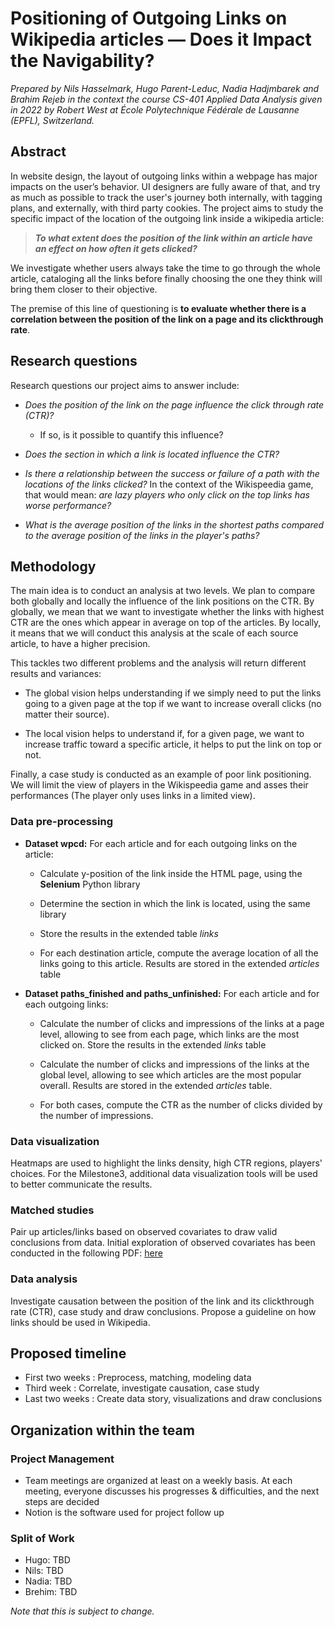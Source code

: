 # Positioning of Outgoing Links on Wikipedia articles — Does it Impact the Navigability?
_Prepared by Nils Hasselmark, Hugo Parent-Leduc, Nadia Hadjmbarek and Brahim Rejeb in the context the course CS-401 Applied Data Analysis given in 2022 by Robert West at École Polytechnique Fédérale de Lausanne (EPFL), Switzerland._

## Abstract
In website design, the layout of outgoing links within a webpage has major impacts on the user’s behavior. UI designers are fully aware of that, and try as much as possible to  track the user's journey both internally, with tagging plans, and externally, with third party cookies. The project aims to study the specific impact of the location of the outgoing link inside a wikipedia article: 

> _**To what extent does the position of the link within an article have an effect on how often it gets clicked?**_

We investigate whether users always take the time to go through the whole article, cataloging all the links before finally choosing the one they think will bring them closer to their objective.

The premise of this line of questioning is **to evaluate whether there is a correlation between the position of the link on a page and its clickthrough rate**. 


## Research questions
Research questions our project aims to answer include:
-   _Does the position of the link on the page influence the click through rate (CTR)?_
    -   If so, is it possible to quantify this influence?
    
-  _Does the section in which a link is located influence the CTR?_

-   _Is there a relationship between the success or failure of a path with the locations of the links clicked?_
	In the context of the Wikispeedia game, that would mean: _are lazy players who only click on the top links has worse performance?_

- _What is the average position of the links in the shortest paths compared to the average position of the links in the player's paths?_

## Methodology
The main idea is to conduct an analysis at two levels. We plan to compare both globally and locally the influence of the link positions on the CTR. By globally, we mean that we want to investigate whether the links with highest CTR are the ones which appear in average on top of the articles. By locally, it means that we will conduct this analysis at the scale of each source article, to have a higher precision. 

This tackles two different problems and the analysis will return different results and variances:
- The global vision helps understanding if we simply need to put the links going to a given page at the top if we want to increase overall clicks (no matter their source).

- The local vision helps to understand if, for a given page, we want to increase traffic toward a specific article, it helps to put the link on top or not.

Finally, a case study is conducted as an example of poor link positioning. We will limit the view of players in the Wikispeedia game and asses their performances (The player only uses links in a limited view).

### Data pre-processing

-  **Dataset wpcd:**
	For each article and for each outgoing links on the article: 
	- Calculate y-position of the link inside the HTML page, using the **Selenium** Python library
	
	- Determine the section in which the link is located, using the same library
	
	- Store the results in the extended table _links_
	
	- For each destination article, compute the average location of all the links going to this article. Results are stored in the extended _articles_ table

- **Dataset paths_finished and paths_unfinished:**
For each article and for each outgoing links:
	- Calculate the number of clicks and impressions of the links at a page level, allowing to see from each page, which links are the most clicked on. Store the results in the extended _links_ table
	
	- Calculate the number of clicks and impressions of the links at the global level, allowing to see which articles are the most popular overall. Results are stored in the extended _articles_ table.
	
	- For both cases, compute the CTR as the number of clicks divided by the number of impressions.

### Data visualization
Heatmaps are used to highlight the links density, high CTR regions, players' choices.
For the Milestone3, additional data visualization tools will be used to better communicate the results.
### Matched studies 
Pair up articles/links based on observed covariates to draw valid conclusions from data. Initial exploration of observed covariates has been conducted in the following PDF: [here](/obs_data_P2.pdf)
### Data analysis
Investigate causation between the position of the link and its clickthrough rate (CTR), case study and draw conclusions. 
Propose a guideline on how links should be used in Wikipedia. 
## Proposed timeline

- First two weeks : Preprocess, matching, modeling data
- Third week : Correlate, investigate causation, case study
- Last two weeks : Create data story, visualizations and draw conclusions


## Organization within the team
### Project Management
- Team meetings are organized at least on a weekly basis. At each meeting, everyone discusses his progresses & difficulties, and the next steps are decided
- Notion is the software used for project follow up

### Split of Work
- Hugo: TBD
- Nils: TBD
- Nadia: TBD
- Brehim: TBD

_Note that this is subject to change._
